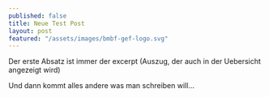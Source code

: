 ```yaml
---
published: false
title: Neue Test Post
layout: post
featured: "/assets/images/bmbf-gef-logo.svg"
---
```





Der erste Absatz ist immer der excerpt (Auszug, der auch in der Uebersicht angezeigt wird)

Und dann kommt alles andere was man schreiben will...
